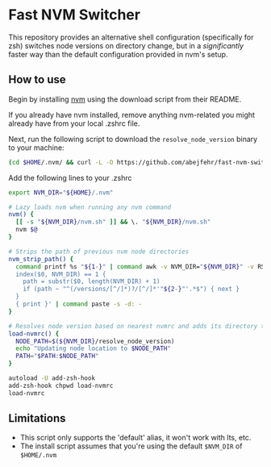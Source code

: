 # Fast NVM Switcher

This repository provides an alternative shell configuration (specifically for zsh) switches node versions on directory change, but in a _significantly_ faster way than the default configuration provided in nvm's setup.

## How to use


Begin by installing [nvm](https://github.com/nvm-sh/nvm) using the download script from their README.

If you already have nvm installed, remove anything nvm-related you might already have from your local .zshrc file.

Next, run the following script to download the `resolve_node_version` binary to your machine:

```sh
(cd $HOME/.nvm/ && curl -L -O https://github.com/abejfehr/fast-nvm-switcher/releases/download/0.1.1/resolve_node_version)
```

Add the following lines to your .zshrc

```sh
export NVM_DIR="${HOME}/.nvm"

# Lazy loads nvm when running any nvm command
nvm() {
  [[ -s "${NVM_DIR}/nvm.sh" ]] && \. "${NVM_DIR}/nvm.sh"
  nvm $@
}

# Strips the path of previous nvm node directories
nvm_strip_path() {
  command printf %s "${1-}" | command awk -v NVM_DIR="${NVM_DIR}" -v RS=: '
  index($0, NVM_DIR) == 1 {
    path = substr($0, length(NVM_DIR) + 1)
    if (path ~ "^(/versions/[^/]*)?/[^/]*'"${2-}"'.*$") { next }
  }
  { print }' | command paste -s -d: -
}

# Resolves node version based on nearest nvmrc and adds its directory to the PATH
load-nvmrc() {
  NODE_PATH=$(${NVM_DIR}/resolve_node_version)
  echo "Updating node location to $NODE_PATH"
  PATH="$PATH:$NODE_PATH"
}

autoload -U add-zsh-hook
add-zsh-hook chpwd load-nvmrc
load-nvmrc
```

## Limitations

- This script only supports the 'default' alias, it won't work with lts, etc.
- The install script assumes that you're using the default `$NVM_DIR` of `$HOME/.nvm`
